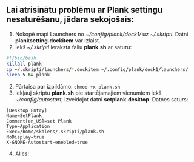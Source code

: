 ## Lai atrisinātu problēmu ar Plank settingu nesaturēšanu, jādara sekojošais:
1. Nokopē mapi Launchers no _~/config/plank/dock1/_ uz _~/.skripti_. Datni __planksetting.dockitem__ var izlaist.
2. Iekš _~/.skripti_ ieraksta failu __plank.sh__ ar saturu:
```sh
#!/bin/bash
killall plank
cp ~/.skripti/launchers/*.dockitem ~/.config/plank/dock1/launchers/
sleep 5 && plank
```
2. Pārtaisa par izpildāmo:
`chmod +x plank.sh`
3. Iekļauj skriptu __plank.sh__ pie startējamajiem vienumiem iekš _~/config/autostart_, izveidojot datni __setplank.desktop__. Datnes saturs:
```.desktop
[Desktop Entry]
Name=SetPlank
Comment[en_US]=set Plank
Type=Application
Exec=/home/skolens/.skripti/plank.sh
NoDisplay=true
X-GNOME-Autostart-enebled=true 
```
4. Alles!
